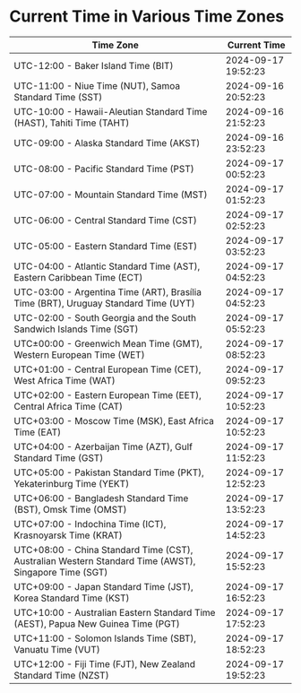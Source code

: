 # Current Time in Various Time Zones

| Time Zone | Current Time |
|-----------|--------------|
| UTC-12:00 - Baker Island Time (BIT) | 2024-09-17 19:52:23 |
| UTC-11:00 - Niue Time (NUT), Samoa Standard Time (SST) | 2024-09-16 20:52:23 |
| UTC-10:00 - Hawaii-Aleutian Standard Time (HAST), Tahiti Time (TAHT) | 2024-09-16 21:52:23 |
| UTC-09:00 - Alaska Standard Time (AKST) | 2024-09-16 23:52:23 |
| UTC-08:00 - Pacific Standard Time (PST) | 2024-09-17 00:52:23 |
| UTC-07:00 - Mountain Standard Time (MST) | 2024-09-17 01:52:23 |
| UTC-06:00 - Central Standard Time (CST) | 2024-09-17 02:52:23 |
| UTC-05:00 - Eastern Standard Time (EST) | 2024-09-17 03:52:23 |
| UTC-04:00 - Atlantic Standard Time (AST), Eastern Caribbean Time (ECT) | 2024-09-17 04:52:23 |
| UTC-03:00 - Argentina Time (ART), Brasília Time (BRT), Uruguay Standard Time (UYT) | 2024-09-17 04:52:23 |
| UTC-02:00 - South Georgia and the South Sandwich Islands Time (SGT) | 2024-09-17 05:52:23 |
| UTC±00:00 - Greenwich Mean Time (GMT), Western European Time (WET) | 2024-09-17 08:52:23 |
| UTC+01:00 - Central European Time (CET), West Africa Time (WAT) | 2024-09-17 09:52:23 |
| UTC+02:00 - Eastern European Time (EET), Central Africa Time (CAT) | 2024-09-17 10:52:23 |
| UTC+03:00 - Moscow Time (MSK), East Africa Time (EAT) | 2024-09-17 10:52:23 |
| UTC+04:00 - Azerbaijan Time (AZT), Gulf Standard Time (GST) | 2024-09-17 11:52:23 |
| UTC+05:00 - Pakistan Standard Time (PKT), Yekaterinburg Time (YEKT) | 2024-09-17 12:52:23 |
| UTC+06:00 - Bangladesh Standard Time (BST), Omsk Time (OMST) | 2024-09-17 13:52:23 |
| UTC+07:00 - Indochina Time (ICT), Krasnoyarsk Time (KRAT) | 2024-09-17 14:52:23 |
| UTC+08:00 - China Standard Time (CST), Australian Western Standard Time (AWST), Singapore Time (SGT) | 2024-09-17 15:52:23 |
| UTC+09:00 - Japan Standard Time (JST), Korea Standard Time (KST) | 2024-09-17 16:52:23 |
| UTC+10:00 - Australian Eastern Standard Time (AEST), Papua New Guinea Time (PGT) | 2024-09-17 17:52:23 |
| UTC+11:00 - Solomon Islands Time (SBT), Vanuatu Time (VUT) | 2024-09-17 18:52:23 |
| UTC+12:00 - Fiji Time (FJT), New Zealand Standard Time (NZST) | 2024-09-17 19:52:23 |
